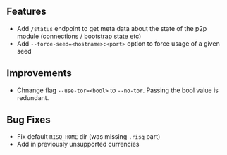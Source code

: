 ## Features
- Add `/status` endpoint to get meta data about the state of the p2p module (connections / bootstrap state etc)
- Add `--force-seed=<hostname>:<port>` option to force usage of a given seed

## Improvements

- Chnange flag `--use-tor=<bool>` to `--no-tor`. Passing the bool value is redundant.

## Bug Fixes

- Fix default `RISQ_HOME` dir (was missing `.risq` part)
- Add in previously unsupported currencies
